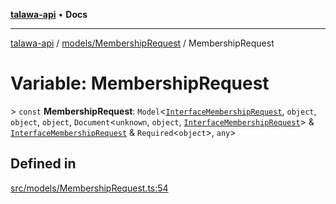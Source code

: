 [**talawa-api**](../../../README.md) • **Docs**

***

[talawa-api](../../../modules.md) / [models/MembershipRequest](../README.md) / MembershipRequest

# Variable: MembershipRequest

\> `const` **MembershipRequest**: `Model`\<[`InterfaceMembershipRequest`](../interfaces/InterfaceMembershipRequest.md), `object`, `object`, `object`, `Document`\<`unknown`, `object`, [`InterfaceMembershipRequest`](../interfaces/InterfaceMembershipRequest.md)\> & [`InterfaceMembershipRequest`](../interfaces/InterfaceMembershipRequest.md) & `Required`\<`object`\>, `any`\>

## Defined in

[src/models/MembershipRequest.ts:54](https://github.com/PalisadoesFoundation/talawa-api/blob/60937520d7a29ccf883a9c6a7c2d186bae92a81b/src/models/MembershipRequest.ts#L54)

